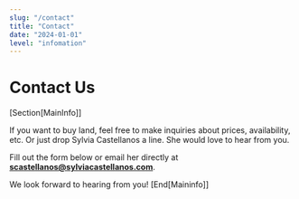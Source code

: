 ```yaml
---
slug: "/contact"
title: "Contact"
date: "2024-01-01"
level: "infomation"
---
```

# Contact Us
[Section[MainInfo]]

If you want to buy land, feel free to make inquiries about prices, availability, etc. Or just drop Sylvia Castellanos a line. She would love to hear from you.

Fill out the form below or email her directly at **scastellanos@sylviacastellanos.com**.

We look forward to hearing from you!
[End[Maininfo]]